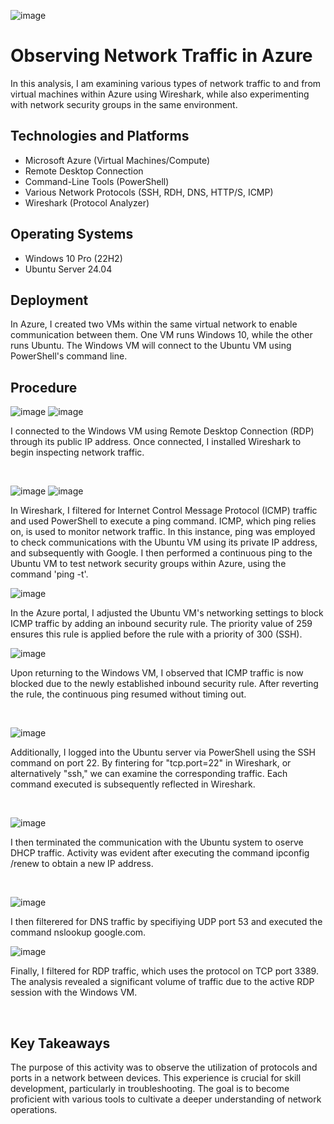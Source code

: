 ![image](https://github.com/user-attachments/assets/2a615584-5e30-4cd4-a1fa-ae0cefe2dfe4)

<h1>Observing Network Traffic in Azure</h1>
In this analysis, I am examining various types of network traffic to and from virtual machines within Azure using Wireshark, while also experimenting with network security groups in the same environment.  <br />



<h2>Technologies and Platforms</h2>

- Microsoft Azure (Virtual Machines/Compute)
- Remote Desktop Connection
- Command-Line Tools (PowerShell)
- Various Network Protocols (SSH, RDH, DNS, HTTP/S, ICMP)
- Wireshark (Protocol Analyzer)

<h2>Operating Systems </h2>

- Windows 10 Pro (22H2)
- Ubuntu Server 24.04

<h2>Deployment</h2>

In Azure, I created two VMs within the same virtual network to enable communication between them. One VM runs Windows 10, while the other runs Ubuntu. The Windows VM will connect to the Ubuntu VM using PowerShell's command line. 

<h2>Procedure</h2>

![image](https://github.com/user-attachments/assets/dc9d1ebd-6ac4-4cc9-aa48-2195634aec8d)
![image](https://github.com/user-attachments/assets/490f550c-5d3a-4771-a28d-5c06f726fcd1)

I connected to the Windows VM using Remote Desktop Connection (RDP) through its public IP address. Once connected, I installed Wireshark to begin inspecting network traffic.
</p>
<br />

![image](https://github.com/user-attachments/assets/e3a7b0f2-8ef5-4352-a847-e8eb990ba4e0)
![image](https://github.com/user-attachments/assets/de90f4b2-8697-4990-925d-1fa51a53ce12)


In Wireshark, I filtered for Internet Control Message Protocol (ICMP) traffic and used PowerShell to execute a ping command. ICMP, which ping relies on, is used to monitor network traffic. In this instance, ping was employed to check communications with the Ubuntu VM using its private IP address, and subsequently with Google. I then performed a continuous ping to the Ubuntu VM to test network security groups within Azure, using the command 'ping <IP address> -t'. 

![image](https://github.com/user-attachments/assets/f486c2a6-d6a2-4511-b377-d52e1ad88cf2)

In the Azure portal, I adjusted the Ubuntu VM's networking settings to block ICMP traffic by adding an inbound security rule. The priority value of 259 ensures this rule is applied before the rule with a priority of 300 (SSH). 
</p>

![image](https://github.com/user-attachments/assets/1288c0a1-dde1-4be5-8a6b-c88c0b34e849)

Upon returning to the Windows VM, I observed that ICMP traffic is now blocked due to the newly established inbound security rule. After reverting the rule, the continuous ping resumed without timing out. 
</p>
<br />

![image](https://github.com/user-attachments/assets/a88ff510-70d4-4faf-b3dc-a3668205bd7b)

Additionally, I logged into the Ubuntu server via PowerShell using the SSH command on port 22.  By fintering for "tcp.port=22" in Wireshark, or alternatively "ssh," we can examine the corresponding traffic. Each command executed is subsequently reflected in Wireshark. 
</p>
<br />

![image](https://github.com/user-attachments/assets/1d54dae8-5685-42db-ab20-f71208b89ecf)

I then terminated the communication with the Ubuntu system to oserve DHCP traffic. Activity was evident after executing the command ipconfig /renew to obtain a new IP address.
</p>
<br />

![image](https://github.com/user-attachments/assets/74abdcf7-15df-4ede-bc1d-40ee42796c2c)

I then filterered for DNS traffic by specifiying UDP port 53 and executed the command nslookup google.com.
<br />

![image](https://github.com/user-attachments/assets/71f1b532-ad6a-4439-a516-6d16fb800463)

<p>
Finally, I filtered for RDP traffic, which uses the protocol on TCP port 3389. The analysis revealed a significant volume of traffic due to the active RDP session with the Windows VM. 
</p>
<br />

<h2>Key Takeaways</h2>

The purpose of this activity was to observe the utilization of protocols and ports in a network between devices. This experience is crucial for skill development, particularly in troubleshooting. The goal is to become proficient with various tools to cultivate a deeper understanding of network operations.
